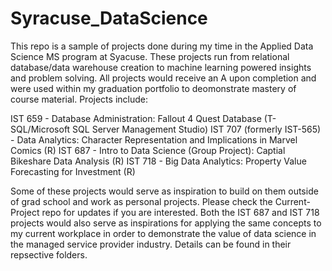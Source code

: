 # Syracuse_DataScience
This repo is a sample of projects done during my time in the Applied Data Science MS program at Syacuse. These projects run from relational database/data warehouse creation to machine learning powered insights and problem solving. All projects would receive an A upon completion and were used within my graduation portfolio to deomonstrate mastery of course material. Projects include:

IST 659 - Database Administration: Fallout 4 Quest Database (T-SQL/Microsoft SQL Server Management Studio)
IST 707 (formerly IST-565) - Data Analytics: Character Representation and Implications in Marvel Comics (R)
IST 687 - Intro to Data Science (Group Project): Captial Bikeshare Data Analysis (R)
IST 718 - Big Data Analytics: Property Value Forecasting for Investment (R)

Some of these projects would serve as inspiration to build on them outside of grad school and work as personal projects. Please check the Current-Project repo for updates if you are interested. Both the IST 687 and IST 718 projects would also serve as inspirations for applying the same concepts to my current workplace in order to demonstrate the value of data science in the managed service provider industry. Details can be found in their repsective folders. 
